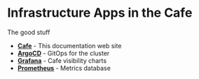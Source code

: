 # Infrastructure Apps in the Cafe

The good stuff

* **[Cafe](https://tonygilkerson.us)** - This documentation web site
* **[ArgoCD](https://argocd.tonygilkerson.us)** - GitOps for the cluster
* **[Grafana](https://grafana.tonygilkerson.us)** - Cafe visibility charts
* **[Prometheus](https://prometheus.tonygilkerson.us)** -  Metrics database
